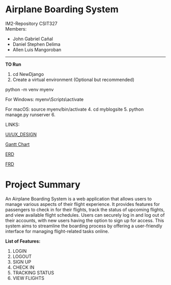 # **Airplane Boarding System**

IM2-Repository CSIT327  
Members: 
- John Gabriel Cañal
- Daniel Stephen Delima
- Allen Luis Mangoroban  

---
**TO Run**
1. cd NewDjango
2. Create a virtual environment (Optional but recommended)
   
  python -m venv myenv
   
   For Windows:
   myenv\Scripts\activate

   For macOS:
   source myenv/bin/activate
4. cd myblogsite
5. python manage.py runserver
6. 

LINKS:

[UI/UX_DESIGN](https://www.figma.com/design/0e5BfOdvtAELFK7U6jpDsq/Tripma---Flight-booking-web-app-(Community)?node-id=740-19142&node-type=canvas&t=QmWufvuFsKdPfEj8-0)

[Gantt Chart ]([https://www.canva.com/design/DAGRddDRy3Y/X8VenPe8f68Lr2Fgo6eRmQ/edit](https://cebuinstituteoftechnology-my.sharepoint.com/:x:/g/personal/johngabriel_canal_cit_edu/ETiacGrSkCtCkSck4uZFe7QBDfcMZh_f4EqSKOhWrs52Pw?wdOrigin=TEAMS-MAGLEV.p2p_ns.rwc&wdExp=TEAMS-TREATMENT&wdhostclicktime=1729415583052&web=1))

[ERD](https://drive.google.com/file/d/1WhFnhzwXh_JXbuH18tJD9ri-ZCCkUzlR/view)

[FRD](https://drive.google.com/file/d/1hxGc3FTgeE1cwjW-61ZUVKxXmaCkioIE/view?usp=sharing)


# Project Summary 

An Airplane Boarding System is a web application that allows users to manage various aspects of their flight experience. It provides features for passengers to check in for their flights, track the status of upcoming flights, and view available flight schedules. Users can securely log in and log out of their accounts, with new users having the option to sign up for access. This system aims to streamline the boarding process by offering a user-friendly interface for managing flight-related tasks online.

**List of Features:**

1. LOGIN
2. LOGOUT
3. SIGN UP
4. CHECK IN
5. TRACKING STATUS
6. VIEW FLIGHTS

